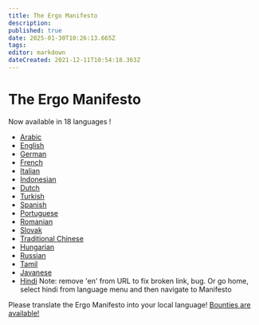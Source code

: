 ```yaml
---
title: The Ergo Manifesto
description: 
published: true
date: 2025-01-30T10:26:13.665Z
tags: 
editor: markdown
dateCreated: 2021-12-11T10:54:18.363Z
---
```



# The Ergo Manifesto

Now available in 18 languages !

- [Arabic](/ergo_manifesto.pdf)
- [English](https://ergoplatform.org/en/blog/2021-04-26-the-ergo-manifesto/)
- [German](https://ergonaut.space/de/ergo-manifest)
- [French](https://ergonaut.space/fr/LeManifeste)
- [Italian](https://ergonaut.space/it/home)
- [Indonesian](https://ergonaut.space/id/Manifesto)
- [Dutch](https://ergonaut.space/nl/Ergo/manifesto)
- [Turkish](https://ergonaut.space/tr/home)
- [Spanish](https://ergonaut.space/es/Articulos)
- [Portuguese](https://telegra.ph/Ergo-o-Manifesto-09-20)
- [Romanian](https://ergonaut.space/ro/Manifestul)
- [Slovak](https://ergoplatform.org/sk/blog/2021-04-26-the-ergo-manifesto/)
- [Traditional Chinese](https://ergonaut.space/zh/Ergo%E5%AE%A3%E8%A8%80)
- [Hungarian](https://ergonaut.space/hu/Manifesto)
- [Russian](https://ergonaut.space/ru/Ergo/manifesto)
- [Tamil](https://ergonaut.space/ta/manifesto)
- [Javanese](https://ergonaut.space/id/manifesto-javanese)
- [Hindi](/hi-in/ghoshanapatra) Note: remove 'en' from URL to fix broken link, bug. Or go home, select hindi from language menu and then navigate to Manifesto


Please translate the Ergo Manifesto into your local language! [Bounties are available!](https://github.com/ergoplatform/grow-ergo/issues/6)